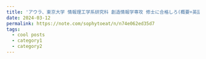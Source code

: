 ```yaml
---
title: 'アウラ、東京大学 情報理工学系研究科 創造情報学専攻 修士に合格しろ(概要+英語+研究計画書+面接+研究室見学)'
date: 2024-03-12
permalink: https://note.com/sophytoeat/n/n74e062ed35d7
tags:
  - cool posts
  - category1
  - category2
---
```


<!-- This post will show up by default. To disable scheduling of future posts, edit `config.yml` and set `future: false`. -->
